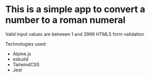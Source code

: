 # This is a simple app to convert a number to a roman numeral

Valid input values are between 1 and 3999
HTML5 form validation

Technologies used:
- Alpine.js
- esbuild
- TailwindCSS
- Jest